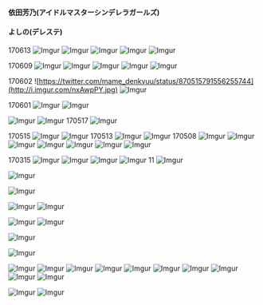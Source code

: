 #### 依田芳乃(アイドルマスターシンデレラガールズ)
#### よしの(デレステ)

170613
![Imgur](http://i.imgur.com/8lSVK9A.jpg)
![Imgur](http://i.imgur.com/tJfX9z1.jpg)
![Imgur](http://i.imgur.com/n4ovxFe.jpg)
![Imgur](http://i.imgur.com/E7oFtPq.jpg)
![Imgur](http://i.imgur.com/vKE1HEW.jpg)

170609
![Imgur](http://i.imgur.com/76A45Sv.jpg)
![Imgur](http://i.imgur.com/TAdUisF.jpg)
![Imgur](http://i.imgur.com/ZghZtf6.jpg)
![Imgur](http://i.imgur.com/WOHGHQL.jpg)
![Imgur](http://i.imgur.com/tGfVSwn.jpg)

170602
![https://twitter.com/mame_denkyuu/status/870515791556255744](http://i.imgur.com/nxAwpPY.jpg)
![Imgur](http://i.imgur.com/glpXSE3h.jpg)

170601
![Imgur](http://i.imgur.com/D1DH1Su.jpg)
![Imgur](http://i.imgur.com/wGGb41L.jpg)

![Imgur](http://i.imgur.com/Q1whhFv.jpg)
![Imgur](http://i.imgur.com/O29z1h4.jpg)
170517
![Imgur](http://i.imgur.com/CNXekQf.png)

170515
![Imgur](http://i.imgur.com/S9lLZqS.png)
![Imgur](http://i.imgur.com/WpBtpTK.jpg)
170513
![Imgur](http://i.imgur.com/AdryfEq.jpg)
![Imgur](http://i.imgur.com/zxM7q7T.jpg)
170508
![Imgur](http://i.imgur.com/vD86orP.jpg)
![Imgur](http://i.imgur.com/p6AR7BU.png)
![Imgur](http://i.imgur.com/RcOsotB.jpg)
![Imgur](http://i.imgur.com/o650v1j.jpg)
![Imgur](http://i.imgur.com/CANKJ0J.jpg)
![Imgur](http://i.imgur.com/xMviam1.jpg)
![Imgur](http://i.imgur.com/tbdgGlJ.jpg)

170315
![Imgur](http://i.imgur.com/jJXZnXg.jpg)
![Imgur](http://i.imgur.com/WN8MxFx.jpg)
![Imgur](http://i.imgur.com/2M9fIgF.png)
![Imgur](http://i.imgur.com/9NEVolw.jpg)
11
![Imgur](http://i.imgur.com/RxNxGoK.jpg)

![Imgur](http://i.imgur.com/YNSU93h.jpg)

![Imgur](http://i.imgur.com/ArPiiqL.jpg)

![Imgur](http://i.imgur.com/fZHD5FK.jpg)
![Imgur](http://i.imgur.com/Y438FWw.png)

![Imgur](http://i.imgur.com/XiKAH5a.jpg)
![Imgur](http://i.imgur.com/AN6vpVB.jpg)

![Imgur](http://i.imgur.com/JJkCuV6.jpg)

![Imgur](http://i.imgur.com/lVGeriq.png)

![Imgur](http://i.imgur.com/GAWL2ST.jpg)
![Imgur](http://i.imgur.com/axH2ScX.jpg)
![Imgur](http://i.imgur.com/OXuReLU.jpg)
![Imgur](http://i.imgur.com/ix2m45q.jpg)
![Imgur](http://i.imgur.com/4KALuGQ.jpg)
![Imgur](http://i.imgur.com/YJGzclP.jpg)
![Imgur](http://i.imgur.com/VUIjKIH.png)
![Imgur](http://i.imgur.com/SMXOnhe.png)
![Imgur](http://i.imgur.com/u9qfOye.jpg)
![Imgur](http://i.imgur.com/Wv6KRtd.jpg)

![Imgur](http://i.imgur.com/bPZ6Sut.png)
![Imgur](http://i.imgur.com/lKK3Fq6.png)
